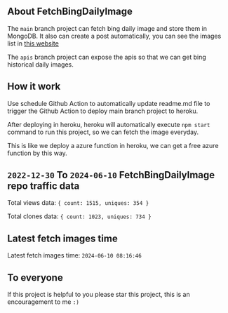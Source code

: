 ## About FetchBingDailyImage

The `main` branch project can fetch bing daily image and store them in MongoDB.
It also can create a post automatically, you can see the images list in [this website](https://oursalbum.netlify.app)

The `apis` branch project can expose the apis so that we can get bing historical daily images.

## How it work

Use schedule Github Action to automatically update readme.md file to trigger the Github Action to deploy main branch project to heroku.

After deploying in heroku, heroku will automatically execute `npm start` command to run this project, so we can fetch the image everyday.

This is like we deploy a azure function in heroku, we can get a free azure function by this way.

## `2022-12-30` To `2024-06-10` FetchBingDailyImage repo traffic data

Total views data: `{ count: 1515, uniques: 354 }`

Total clones data: `{ count: 1023, uniques: 734 }`

## Latest fetch images time

Latest fetch images time: `2024-06-10 08:16:46`

## To everyone

If this project is helpful to you please star this project, this is an encouragement to me `:)`



